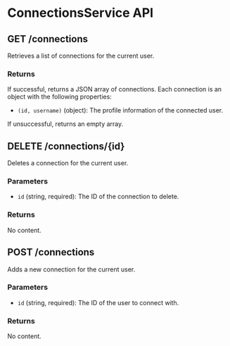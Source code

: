 # ConnectionsService API

## GET /connections

Retrieves a list of connections for the current user.

### Returns

If successful, returns a JSON array of connections. Each connection is an object with the following properties:

- `(id, username)` (object): The profile information of the connected user.

If unsuccessful, returns an empty array.

## DELETE /connections/{id}

Deletes a connection for the current user.

### Parameters

- `id` (string, required): The ID of the connection to delete.

### Returns

No content.

## POST /connections

Adds a new connection for the current user.

### Parameters

- `id` (string, required): The ID of the user to connect with.

### Returns

No content.